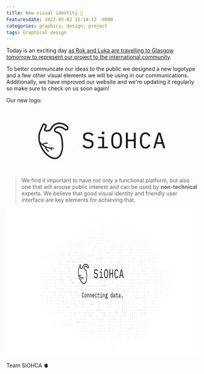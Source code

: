 ```yaml
---
title: New visual identity 🎨󠁢󠁳󠁣󠁴󠁿
Featuresdate: 2022-05-02 15:14:12 -0000
categories: graphics; design; project
tags: Graphical design
---
```

Today is an exciting day [as Rok and Luka are travelling to Glasgow tomorrow to represent our project to the international community](https://siohca.um.si/posts/see-you-in-Glasgow). 

To better communcate our ideas to the public we designed a new logotype and a few other visual elements we will be using in our communications. Additionally, we have improved our website and we're updating it regularly so make sure to check on us soon again! 

Our new logo:

<div style="text-align:center;">
<svg xmlns="http://www.w3.org/2000/svg" width="400" height="auto" fill="currentColor" viewBox="0 0 1042 418" preserveAspectRatio="xMidYMid meet" xmlns:v="https://vecta.io/nano"><path d="M216.5 94c-11.6 1.8-19.5 5-30.3 12.7-7.5 5.3-13.1 12.1-17.9 21.8-4.7 9.3-7.6 12.2-14.3 14.2-7.3 2.2-20.4 2.4-22.4.3-1.3-1.3-1.4-1.9-.2-4 8-14.7 8.6-16.2 8.6-21.8 0-5.3-.2-5.7-4.8-10.2-6-5.8-14.6-8.9-19.2-7-3.6 1.5-5.7 4.7-10.4 16.3-2 4.9-7 16.1-11 25-9.9 21.7-12.5 33.1-12.6 53.4-.1 52 33.5 110.6 78.3 136.6 12.6 7.3 22 10 34.7 10.1 8.6 0 11.5-.4 16.2-2.2C245 325.8 259.5 274 248.4 206c-5.4-33.2-13.7-44.1-40.5-52.9-8.9-2.9-10.6-4.8-9-10 2.3-7.8 12.7-14 24.8-14.9 10.3-.7 19.1 2.3 29.6 10.1 4.4 3.3 9.5 6.6 11.3 7.3 8.6 3.6 18.5 0 22.4-8.1s1.4-15.4-8.2-24c-11.1-10-28.1-17.4-44.8-19.4-9.2-1.2-10.2-1.2-17.5-.1zm27.5 12c10.8 3.1 22.4 9.4 29.2 16.1 6.4 6.3 7.1 8.8 3.6 12.6-3.6 3.9-7.1 3-16.6-3.9-14.3-10.3-27.4-14.2-41.1-12.1-20.8 3.2-35.1 19.3-29.5 33.2 1.8 4.7 6.2 7.7 15.4 10.6 13.9 4.5 22.3 10.4 26.7 18.9 8.4 16.4 13.2 68 8.8 94.1-2 12.4-7.1 27.6-11.6 35.1-4.9 8.1-14.5 16.7-21.6 19.4-19.8 7.5-50.4-6.8-75-35.1-12.1-13.9-25.6-36.3-30.9-51l-1.4-4.2 3.2 2.6c1.8 1.5 7.6 5.5 12.8 9.1 10.2 6.9 11.3 8.1 14 16.2 2.5 7 6.6 12.9 13.6 19.3 4.3 3.9 6.3 5.1 8.3 4.9 4.7-.5 3.6-3.3-4.3-10.8-6.8-6.5-12.7-15.2-11.3-16.7.4-.3 2.4.1 4.5 1 2.1.8 7.6 2.1 12.2 2.8 8.3 1.3 8.3 1.3 14 7.2 4.4 4.4 6.3 5.8 8.1 5.5 3.9-.5 3.6-3.8-.7-7.5-2.1-1.7-3.5-3.5-3.2-3.9.4-.4 4.1-.1 8.3.5 4.1.7 7.9 1 8.5.6 1.7-1 1.1-5.2-.7-6-1-.4-8.5-1.1-16.8-1.5-17.6-1-23.9-2.2-32-6-6.8-3.2-20.5-11.8-20.5-12.8 0-.4 2.1-2.2 4.5-4 4.4-3.4 4.5-3.4 14.1-3 8.1.2 9.9 0 10.7-1.3 2-3.2.1-4.7-6.7-5.4-10.7-1.2-16.5 0-22.5 4.6-2.9 2.1-6.1 3.9-7 3.9s-4.7-2.8-8.5-6.3c-6.1-5.6-6.9-6.8-8.3-12.2-2.3-9.5-2.8-34.2-.9-45.2 1.8-10.6 4-16.7 12.9-35.8 3.5-7.7 7.7-17.3 9.3-21.4 1.6-4 3.4-7.6 4.2-7.8 1.9-.8 7 1.7 9.2 4.4 2.3 3 1.6 5.6-4.3 15.6-5.1 8.8-5.5 14.2-1.2 18.7 3.7 3.9 8.4 5.3 17 5.3 13.1-.1 24-3.5 29.2-9.1 1.3-1.4 4.5-6.7 7.1-11.6 8.2-16 21.1-25.9 38.7-29.6 6-1.3 20-.3 28.5 2zm273.6 51.1c-2.2 1.7-2.6 2.8-2.6 6.9 0 6.1 3 9 9.5 9s9.5-2.9 9.5-9-3-9-9.5-9c-2.8 0-5.1.7-6.9 2.1zM411.4 161c-10.7 2.3-20.2 10-22.4 18.2-1.6 5.8-1.6 14.6 0 20.1 2.5 9 11.7 16.3 23.5 18.6 2.8.6 8.8 1.7 13.4 2.6 15.3 3 20.1 7.2 20.1 17.8 0 7.2-1.7 11.3-6.2 15.3-4.5 3.9-12 5.8-20.2 5.2-8.2-.7-14.4-3.6-21.1-9.8l-5.4-5.2-2.8 2c-1.5 1.1-3.7 2.9-4.7 4.1-1.9 2.1-1.9 2.2 3.5 7.5 9 8.7 19.4 12.6 33.4 12.6 13.8 0 24.9-4.5 31.2-12.8 4-5.3 5.3-9.8 5.3-18.6 0-9.7-1.6-14.3-7-19.7-5.5-5.5-11.9-8.1-25.2-10.4-13-2.2-17.9-4-21.7-7.9-7.7-8-5.6-21.6 4.3-26.9 3.4-1.8 5.7-2.2 13.6-2.2 10.9.1 15.5 1.8 22.7 8.7l4.1 4 4.3-3.9 4.2-4-2.1-3c-2.6-3.6-10-8.6-16.2-10.9-5.2-1.8-22.5-2.7-28.6-1.4zm194.4.3C588 166.4 580 182.9 580 215c0 29.1 6.2 44.5 20.8 51.7 5.1 2.5 6.8 2.8 15.7 2.8s10.6-.3 15.7-2.8c14.9-7.3 21.1-22.5 21.1-51.7 0-29.1-6.2-44.4-21-51.7-6.6-3.2-18.8-4.1-26.5-2zm19.7 11.6c5.3 2.4 9.9 7.7 12.1 14.3 1.6 4.6 1.9 8.4 1.9 27.8 0 25.2-.9 30-6.9 36.7-7.4 8.5-21.2 9.7-29.6 2.6-7.4-6.2-10-16.4-10-38.7 0-22.8 2.4-33 9.3-39.4 5.4-5.1 16-6.6 23.2-3.3zm177.2-11.5c-13.6 3.8-22.5 16.3-25.8 35.9-1.5 9.2-.6 35.4 1.5 42.9 3.6 13.2 10 21.9 19.4 26.5 5.2 2.5 6.7 2.8 16.2 2.8 9.4 0 11-.3 15.5-2.7 5.9-3.1 11.2-8.4 14.9-15l2.7-4.7-5-2.5c-6.2-3.2-6.7-3.2-7.5-.2-1 4-9.1 12.1-13.4 13.4-8 2.4-16.2.9-21.8-4-7.6-6.7-10.4-17.1-10.4-38.8s2.8-32.1 10.4-38.8c5.6-4.9 13.8-6.4 21.8-4 4.3 1.3 12.4 9.4 13.4 13.4.8 3 1.3 3 7.5-.1l5-2.6-2.3-4.1c-3.7-6.6-9.7-12.7-15.2-15.5-6.2-3.2-19.2-4.1-26.9-1.9zM680 215v53h6.5 6.5v-24-24h20.5H734v24 24h6.5 6.5v-53-53h-6.5-6.5v23.5V209h-20.5H693v-23.5V162h-6.5-6.5v53zm218.1-49.8L867 267.4c0 .3 2.9.6 6.5.6h6.4l3.1-10.3 4.6-15 1.6-4.7 18.5.2 18.6.3 4.2 14.3c2.3 7.8 4.5 14.5 4.8 14.8.2.3 3.3.4 6.9.2l6.4-.3-16.1-52.5-16.2-52.5-8.5-.3-8.6-.3-1.1 3.3zm17.4 35.8l7.2 24.7c.4 1-3 1.3-15.2 1.3-15.4 0-15.6 0-15-2.1.4-1.2 3.6-12.1 7.1-24.3 7.6-26.3 7.2-25.2 8.3-24 .5.5 3.9 11.5 7.6 24.4zM490 195v5h14 14v29 29h-14-14v5 5h33.5H557v-5-5h-13-13v-34-34h-20.5H490v5z"/></svg>
</div>

> We find it important to have not only a functional platform, but also one that will arouse public interest and can be used by **non-technical** experts. We believe that good visual identity and friendly user interface are key elements for achieving that. 


<div style="text-align:center;">
    <img src="assets/img/graphics/social-media-preview-background.jpg" alt="New social media preview" width="766" height="383">
</div>


Team SiOHCA 🫀
